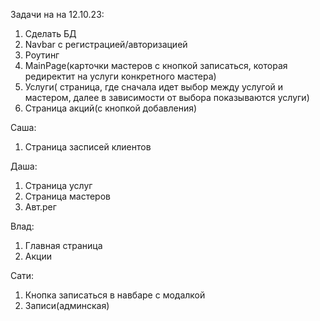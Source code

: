 Задачи на на 12.10.23:
1. Сделать БД
2. Navbar с регистрацией/авторизацией
3. Роутинг
4. MainPage(карточки мастеров с кнопкой записаться, которая редиректит на услуги конкретного мастера)
5. Услуги( страница, где сначала идет выбор между услугой и мастером, далее в зависимости от выбора показываются услуги)
6. Страница акций(с кнопкой добавления)

Саша: 
1. Страница засписей клиентов 

Даша: 
1. Страница услуг
2. Страница мастеров
3. Авт.рег

Влад: 
1. Главная страница
2. Акции

Сати:
1. Кнопка записаться в навбаре с модалкой
2. Записи(админская)

   
